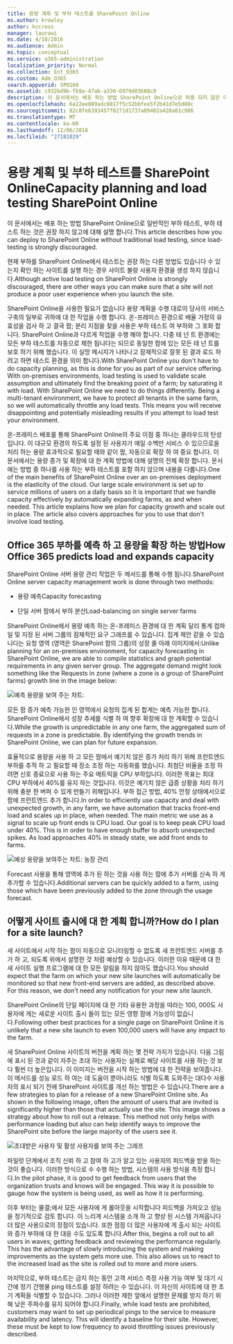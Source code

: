 ```yaml
---
title: 용량 계획 및 부하 테스트를 SharePoint Online
ms.author: krowley
author: kccross
manager: laurawi
ms.date: 4/18/2016
ms.audience: Admin
ms.topic: conceptual
ms.service: o365-administration
localization_priority: Normal
ms.collection: Ent_O365
ms.custom: Adm_O365
search.appverid: SPO160
ms.assetid: c932bd9b-fb9a-47ab-a330-6979d03688c0
description: 이 문서에서는 배포 하는 방법 SharePoint Online으로 허용 되지 않은 이후 전통적인 부하 테스트를 수행 하지 않고에 대해 설명 합니다.
ms.openlocfilehash: 6a22ee089adc0817f5c52bbfee5f2b41d7e5d80c
ms.sourcegitcommit: 82c8fe6393457f0271d1737a09402a420a81c986
ms.translationtype: MT
ms.contentlocale: ko-KR
ms.lasthandoff: 12/06/2018
ms.locfileid: "27181029"
---
```

# <a name="capacity-planning-and-load-testing-sharepoint-online"></a><span data-ttu-id="56617-103">용량 계획 및 부하 테스트를 SharePoint Online</span><span class="sxs-lookup"><span data-stu-id="56617-103">Capacity planning and load testing SharePoint Online</span></span>

<span data-ttu-id="56617-104">이 문서에서는 배포 하는 방법 SharePoint Online으로 일반적인 부하 테스트, 부하 테스트 하는 것은 권장 하지 않고에 대해 설명 합니다.</span><span class="sxs-lookup"><span data-stu-id="56617-104">This article describes how you can deploy to SharePoint Online without traditional load testing, since load-testing is strongly discouraged.</span></span>
  
<span data-ttu-id="56617-105">현재 부하를 SharePoint Online에서 테스트는 권장 하는 다른 방법도 있습니다 수 있는지 확인 하는 사이트를 실행 하는 경우 사이트 불량 사용자 환경을 생성 하지 않습니다.</span><span class="sxs-lookup"><span data-stu-id="56617-105">Although active load testing on SharePoint Online is strongly discouraged, there are other ways you can make sure that a site will not produce a poor user experience when you launch the site.</span></span> 
  
<span data-ttu-id="56617-p101">SharePoint Online을 사용한 필요가 없습니다 용량 계획을 수행 대로이 당사의 서비스 구축의 일부로 귀하에 대 한 작업을 수행 합니다. 온-프레미스 환경으로 배율 가정의 유효성을 검사 하 고 결국 팜; 분리 지점을 찾을 사용은 부하 테스트 여 부하와 그 포화 합니다. SharePoint Online과 다르게 작업을 수행 해야 합니다. 다중 테 넌 트 환경에는 모든 부하 테스트를 자동으로 제한 됩니다는 되므로 동일한 팜에 있는 모든 테 넌 트를 보호 하기 위해 했습니다. 이 실망 메시지가 나타나고 잠재적으로 잘못 된 결과 로드 하려고 하면 테스트 환경을 의미 합니다.</span><span class="sxs-lookup"><span data-stu-id="56617-p101">With SharePoint Online you don't have to do capacity planning, as this is done for you as part of our service offering. With on-premises environments, load testing is used to validate scale assumption and ultimately find the breaking point of a farm; by saturating it with load. With SharePoint Online we need to do things differently. Being a multi-tenant environment, we have to protect all tenants in the same farm, so we will automatically throttle any load tests. This means you will receive disappointing and potentially misleading results if you attempt to load test your environment.</span></span>
  
<span data-ttu-id="56617-p102">온-프레미스 배포를 통해 SharePoint Online의 주요 이점 중 하나는 클라우드의 탄성입니다. 이 대규모 환경의 하도록 설정 된 사용자가 매일 수백만 서비스 수 있으므로을 처리 하는 용량 효과적으로 필요할 때와 같이 팜, 자동으로 확장 하 여 중요 합니다. 이 문서에서는 용량 증가 및 확장에 대 한 계획 방법에 대해 설명의 전체 확장 합니다. 문서에는 방법 중 하나를 사용 하는 부하 테스트를 포함 하지 않으며 내용을 다룹니다.</span><span class="sxs-lookup"><span data-stu-id="56617-p102">One of the main benefits of SharePoint Online over an on-premises deployment is the elasticity of the cloud. Our large scale environment is set up to service millions of users on a daily basis so it is important that we handle capacity effectively by automatically expanding farms, as and when needed. This article explains how we plan for capacity growth and scale out in place. The article also covers approaches for you to use that don't involve load testing.</span></span>
  
## <a name="how-office-365-predicts-load-and-expands-capacity"></a><span data-ttu-id="56617-115">Office 365 부하를 예측 하 고 용량을 확장 하는 방법</span><span class="sxs-lookup"><span data-stu-id="56617-115">How Office 365 predicts load and expands capacity</span></span>

<span data-ttu-id="56617-116">SharePoint Online 서버 용량 관리 작업은 두 메서드를 통해 수행 됩니다.</span><span class="sxs-lookup"><span data-stu-id="56617-116">SharePoint Online server capacity management work is done through two methods:</span></span>
  
- <span data-ttu-id="56617-117">용량 예측</span><span class="sxs-lookup"><span data-stu-id="56617-117">Capacity forecasting</span></span>
    
- <span data-ttu-id="56617-118">단일 서버 팜에서 부하 분산</span><span class="sxs-lookup"><span data-stu-id="56617-118">Load-balancing on single server farms</span></span>
    
<span data-ttu-id="56617-p103">SharePoint Online에서 용량 예측 하는 온-프레미스 환경에 대 한 계획 달리 통계 컴파일 및 지정 된 서버 그룹의 잠재적인 요구 그래프를 수 있습니다. 집계 제안 같을 수 있습니다는 요청 영역 (영역은 SharePoint 팜의 그룹)의 성장 줄 아래 이미지에서:</span><span class="sxs-lookup"><span data-stu-id="56617-p103">Unlike planning for an on-premises environment, for capacity forecasting in SharePoint Online, we are able to compile statistics and graph potential requirements in any given server group. The aggregate demand might look something like the Requests in zone (where a zone is a group of SharePoint farms) growth line in the image below:</span></span>
  
![예측 용량을 보여 주는 차트:](media/ca800cb6-cc59-451f-98bd-55e035489af3.png)
  
<span data-ttu-id="56617-p104">모든 팜 증가 예측 가능한 인 영역에서 요청의 집계 된 합계는 예측 가능한 합니다. SharePoint Online에서 성장 추세를 식별 하 여 향후 확장에 대 한 계획할 수 있습니다.</span><span class="sxs-lookup"><span data-stu-id="56617-p104">While the growth is unpredictable in any one farm, the aggregated sum of requests in a zone is predictable. By identifying the growth trends in SharePoint Online, we can plan for future expansion.</span></span>
  
<span data-ttu-id="56617-p105">효율적으로 용량을 사용 하 고 모든 팜에서 예기치 않은 증가 처리 하기 위해 프런트엔드 부하를 추적 하 고 필요할 때 장소 조정 하는 자동화를 했습니다. 최첨단 비율을 조정 하려면 신호 종료으로 사용 하는 주요 메트릭을 CPU 부하입니다. 이러한 목표는 최대 CPU 부하에서 40%를 유지 하는 것입니다. 이것은 예기치 않은 급증 상황을 처리 하기 위해 충분 한 버퍼 수 있게 만들기 위해입니다. 부하 접근 방법, 40% 안정 상태에서으로 팜에 프런트엔드 추가 합니다.</span><span class="sxs-lookup"><span data-stu-id="56617-p105">In order to efficiently use capacity and deal with unexpected growth, in any farm, we have automation that tracks front-end load and scales up in place, when needed. The main metric we use as a signal to scale up front ends is CPU load. Our goal is to keep peak CPU load under 40%. This is in order to have enough buffer to absorb unexpected spikes. As load approaches 40% in steady state, we add front ends to farms.</span></span>
  
![예상 용량을 보여주는 차트: 농장 관리](media/6b2a8c63-24c1-4504-b7a3-3d3b3be2583a.png)
  
<span data-ttu-id="56617-130">Forecast 사용을 통해 영역에 추가 된 하는 것을 사용 하는 팜에 추가 서버를 신속 하 게 추가할 수 있습니다.</span><span class="sxs-lookup"><span data-stu-id="56617-130">Additional servers can be quickly added to a farm, using those which have been previously added to the zone through the usage forecast.</span></span> 
  
## <a name="how-do-i-plan-for-a-site-launch"></a><span data-ttu-id="56617-131">어떻게 사이트 출시에 대 한 계획 합니까?</span><span class="sxs-lookup"><span data-stu-id="56617-131">How do I plan for a site launch?</span></span>

<span data-ttu-id="56617-p106">새 사이트에서 시작 하는 팜이 자동으로 모니터링할 수 없도록 새 프런트엔드 서버를 추가 하 고, 되도록 위에서 설명한 것 처럼 예상할 수 있습니다. 이러한 이유 때문에 대 한 새 사이트 실행 프로그램에 대 한 모든 알림을 하지 않아도 했습니다.</span><span class="sxs-lookup"><span data-stu-id="56617-p106">You should expect that the farm on which your new site launches will automatically be monitored so that new front-end servers are added, as described above. For this reason, we don't need any notification for your new site launch.</span></span>
  
<span data-ttu-id="56617-134">SharePoint Online의 단일 페이지에 대 한 기타 유용한 과정을 따라는 100, 000도 사용자에 게는 새로운 사이트 출시 들이 있는 모든 영향 팜에 가능성이 없습니다.</span><span class="sxs-lookup"><span data-stu-id="56617-134">Following other best practices for a single page on SharePoint Online it is unlikely that a new site launch to even 100,000 users will have any impact to the farm.</span></span>
  
<span data-ttu-id="56617-p107">새 SharePoint Online 사이트의 버전을 계획 하는 몇 전략 가지가 있습니다. 다음 그림에 표시 된 것과 같이 자주는 초대 하는 사용자는 실제로 해당 사이트를 사용 하는 것 보다 훨씬 더 높은입니다. 이 이미지는 버전을 시작 하는 방법에 대 한 전략을 보여줍니다. 이 메서드를 성능 로드 하 여는 데 도움이 뿐아니라도 식별 하도록 도와주는 대다수 사용자의 표시 되기 전에 SharePoint 사이트를 개선 하는 방법은 수 있습니다.</span><span class="sxs-lookup"><span data-stu-id="56617-p107">There are a few strategies to plan for a release of a new SharePoint Online site. As shown in the following image, often the amount of users that are invited is significantly higher than those that actually use the site. This image shows a strategy about how to roll out a release. This method not only helps with performance loading but also can help identify ways to improve the SharePoint site before the large majority of the users see it.</span></span>
  
![초대받은 사용자 및 활성 사용자를 보여 주는 그래프](media/0bc14a20-9420-4986-b9b9-fbcd2c6e0fb9.png)
  
<span data-ttu-id="56617-p108">파일럿 단계에서 조직 신뢰 하 고 참여 하 고가 알고 있는 사용자의 피드백을 받을 하는 것이 좋습니다. 이러한 방식으로 수 수행 하는 방법, 시스템의 사용 방식을 측정 합니다.</span><span class="sxs-lookup"><span data-stu-id="56617-p108">In the pilot phase, it is good to get feedback from users that the organization trusts and knows will be engaged. This way it is possible to gauge how the system is being used, as well as how it is performing.</span></span>
  
<span data-ttu-id="56617-p109">이후 부터는 물결;에서 모든 사용자에 게 롤아웃을 시작합니다 피드백을 가져오고 성능을 정기적으로 검토 합니다. 이 느리게 시스템을 소개 하 고 향상 된 시스템 가져옵니다 더 많은 사용으로의 장점이 있습니다. 또한 점점 더 많은 사용자에 게 출시 되는 사이트와 증가 부하에 대 한 대응 수도 있도록 합니다.</span><span class="sxs-lookup"><span data-stu-id="56617-p109">After this, begins a roll out to all users in waves; getting feedback and reviewing the performance regularly. This has the advantage of slowly introducing the system and making improvements as the system gets more use. This also allows us to react to the increased load as the site is rolled out to more and more users.</span></span>
  
<span data-ttu-id="56617-p110">마지막으로, 부하 테스트는 금지 하는 동안 고객 서비스 측정 사용 가능 여부 및 대기 시간에 정기 간행물 ping 테스트를 설정 하려는 수 있습니다. 이 자신의 사이트에 대 한 초기 계획을 식별할 수 있습니다. 그러나 이러한 제한 앞에서 설명한 문제를 방지 하기 위해 낮은 주파수를 유지 되어야 합니다.</span><span class="sxs-lookup"><span data-stu-id="56617-p110">Finally, while load tests are prohibited, customers may want to set up periodical pings to the service to measure availability and latency. This will identify a baseline for their site. However, these must be kept to low frequency to avoid throttling issues previously described.</span></span>
  

